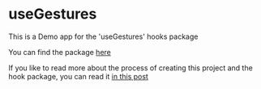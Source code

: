 # useGestures

This is a Demo app for the 'useGestures' hooks package

You can find the package [here](http://npmjs.com)

If you like to read more about the process of creating this project and the hook package, you can read it [in this post](http://ynet.co.il)